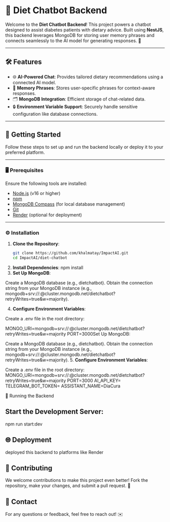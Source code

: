 # 🥗 Diet Chatbot Backend

Welcome to the **Diet Chatbot Backend**! This project powers a chatbot designed to assist diabetes patients with dietary advice. Built using **NestJS**, this backend leverages MongoDB for storing user memory phrases and connects seamlessly to the AI model for generating responses. 🚀

---

## 🛠️ Features

- 🌐 **AI-Powered Chat**: Provides tailored dietary recommendations using a connected AI model.
- 🧠 **Memory Phrases**: Stores user-specific phrases for context-aware responses.
- 🗂️ **MongoDB Integration**: Efficient storage of chat-related data.
- 🔒 **Environment Variable Support**: Securely handle sensitive configuration like database connections.

---

## 🚀 Getting Started

Follow these steps to set up and run the backend locally or deploy it to your preferred platform.

---

### 🖥️ Prerequisites

Ensure the following tools are installed:

- [Node.js](https://nodejs.org/) (v16 or higher)
- [npm](https://www.npmjs.com/)
- [MongoDB Compass](https://www.mongodb.com/products/compass) (for local database management)
- [Git](https://git-scm.com/)
- [Render](https://render.com/) (optional for deployment)

---

### ⚙️ Installation

1. **Clone the Repository**:
   ```bash
   git clone https://github.com/khalmatay/ImpactAI.git
   cd ImpactAI/diet-chatbot

2.  **Install Dependencies**:
npm install
3. **Set Up MongoDB**:

Create a MongoDB database (e.g., dietchatbot).
Obtain the connection string from your MongoDB instance (e.g., mongodb+srv://<username>:<password>@cluster.mongodb.net/dietchatbot?retryWrites=true&w=majority).

4. **Configure Environment Variables**:

Create a .env file in the root directory:

MONGO_URI=mongodb+srv://<username>:<password>@cluster.mongodb.net/dietchatbot?retryWrites=true&w=majority
PORT=3000Set Up MongoDB:

Create a MongoDB database (e.g., dietchatbot).
Obtain the connection string from your MongoDB instance (e.g., mongodb+srv://<username>:<password>@cluster.mongodb.net/dietchatbot?retryWrites=true&w=majority).
5. **Configure Environment Variables**:


Create a .env file in the root directory:
MONGO_URI=mongodb+srv://<username>:<password>@cluster.mongodb.net/dietchatbot?retryWrites=true&w=majority
PORT=3000
AI_API_KEY=
TELEGRAM_BOT_TOKEN=
ASSISTANT_NAME=DiaCura

🏃 Running the Backend
## Start the Development Server:


npm run start:dev

## 🌐 Deployment
deployed this backend to platforms like Render 

## 🤝 Contributing
We welcome contributions to make this project even better! Fork the repository, make your changes, and submit a pull request. 🎉

## 📧 Contact
For any questions or feedback, feel free to reach out! ✉️